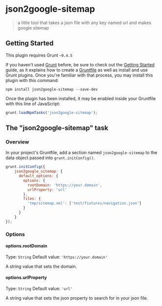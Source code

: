 # json2google-sitemap

> a little tool that takes a json file with any key named url and makes google sitemap

## Getting Started
This plugin requires Grunt `~0.4.5`

If you haven't used [Grunt](http://gruntjs.com/) before, be sure to check out the [Getting Started](http://gruntjs.com/getting-started) guide, as it explains how to create a [Gruntfile](http://gruntjs.com/sample-gruntfile) as well as install and use Grunt plugins. Once you're familiar with that process, you may install this plugin with this command:

```shell
npm install json2google-sitemap --save-dev
```

Once the plugin has been installed, it may be enabled inside your Gruntfile with this line of JavaScript:

```js
grunt.loadNpmTasks('json2google-sitemap');
```

## The "json2google-sitemap" task

### Overview
In your project's Gruntfile, add a section named `json2google-sitemap` to the data object passed into `grunt.initConfig()`.

```js
grunt.initConfig({
    json2google_sitemap: {
      default_options: {
        options: {
          rootDomain: 'https://your.domain',
          urlProperty: 'url'
        },
        files: {
          'tmp/sitemap.xml': ['test/fixtures/navigation.json']
        }
      }
    }
});
```

### Options

#### options.rootDomain
Type: `String`
Default value: `'https://your.domain'`

A string value that sets the domain.

#### options.urlProperty
Type: `String`
Default value: `'url'`

A string value that sets the json property to search for in your json file.

